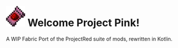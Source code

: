 # ![](https://raw.githubusercontent.com/TristanHDreemurr/ProjectRedFabric/refs/heads/1.20.1/ProjectPinkLogo.webp) Welcome Project Pink!
A WIP Fabric Port of the ProjectRed suite of mods, rewritten in Kotlin.
